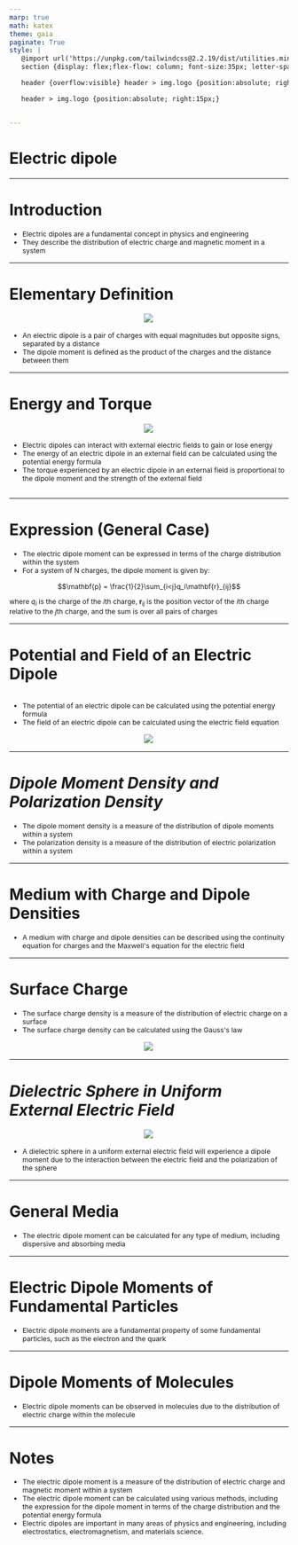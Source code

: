 ```yaml
---
marp: true
math: katex
theme: gaia
paginate: True
style: |
   @import url('https://unpkg.com/tailwindcss@2.2.19/dist/utilities.min.css');
   section {display: flex;flex-flow: column; font-size:35px; letter-spacing:1.4px;}

   header {overflow:visible} header > img.logo {position:absolute; right:15px;}

   header > img.logo {position:absolute; right:15px;}


---
```

<!-- backgroundColor: #828682 -->
<!-- _class: lead -->

 # Electric dipole

---
<style scoped>p,li {font-size:0.92em}</style>

 # Introduction

- Electric dipoles are a fundamental concept in physics and engineering
- They describe the distribution of electric charge and magnetic moment in a system

---
<style scoped>p,li {font-size:0.88em}</style>

 # Elementary Definition
<div style="display: flex; flex: 1 1 auto; flex-flow: row; min-height: 0"><div style="display: flex; flex: 1 1 auto; justify-content: center;min-height:0;min-width:0; margin-bottom:0.1em;;margin-right:0.15em">
<img style='object-fit: contain; max-height:100%; max-width:100%; background-color: rgba(0,0,0,0);' src='https://upload.wikimedia.org/wikipedia/commons/thumb/c/c3/Electric_dipole_moment_definition.svg/220px-Electric_dipole_moment_definition.svg.png'/>
</div>
</div>

- An electric dipole is a pair of charges with equal magnitudes but opposite signs, separated by a distance
- The dipole moment is defined as the product of the charges and the distance between them

---
<style scoped>p,li {font-size:0.84em}</style>

 # **Energy and Torque**
<div style='flex:1 1 auto; min-height:0;' class="grid grid-cols-8 gap-4">
<div style='display:flex; flex-flow:column; min-height:0;' class="col-span-4">

<div style="display: flex; flex: 1 1 auto; flex-flow: row; min-height: 0"><div style="display: flex; flex: 1 1 auto; justify-content: center;min-height:0;min-width:0; margin-bottom:0.1em;;margin-right:0.15em">
<img style='object-fit: contain; max-height:100%; max-width:100%; background-color: rgba(0,0,0,0);' src='https://upload.wikimedia.org/wikipedia/commons/thumb/b/b6/Electric_dipole_torque_uniform_field.svg/187px-Electric_dipole_torque_uniform_field.svg.png'/>
</div>
</div>

</div>

<div style='display:flex; flex-flow:column; min-height:0;' class="col-span-4">

- Electric dipoles can interact with external electric fields to gain or lose energy
- The energy of an electric dipole in an external field can be calculated using the potential energy formula
- The torque experienced by an electric dipole in an external field is proportional to the dipole moment and the strength of the external field
</div>

</div>


---
<style scoped>p,li {font-size:0.84em}</style>

 # Expression (General Case)

- The electric dipole moment can be expressed in terms of the charge distribution within the system
- For a system of N charges, the dipole moment is given by:

$$\mathbf{p} = \frac{1}{2}\sum_{i<j}q_i\mathbf{r}_{ij}$$

where $q_i$ is the charge of the $i$th charge, $\mathbf{r}_{ij}$ is the position vector of the $i$th charge relative to the $j$th charge, and the sum is over all pairs of charges

---
<style scoped>p,li {font-size:0.88em}</style>

 # Potential and Field of an Electric Dipole
<div style='flex:1 1 auto; min-height:0;' class="grid grid-cols-8 gap-4">
<div style='display:flex; flex-flow:column; min-height:0;' class="col-span-4">

- The potential of an electric dipole can be calculated using the potential energy formula
- The field of an electric dipole can be calculated using the electric field equation
</div>

<div style='display:flex; flex-flow:column; min-height:0;' class="col-span-4">

<div style="display: flex; flex: 1 1 auto; flex-flow: row; min-height: 0"><div style="display: flex; flex: 1 1 auto; justify-content: center;min-height:0;min-width:0; margin-bottom:0.1em;;margin-right:0.15em">
<img style='object-fit: contain; max-height:100%; max-width:100%; background-color: rgba(0,0,0,0);' src='https://upload.wikimedia.org/wikipedia/commons/thumb/4/41/DipolePotential.tiff/lossy-page1-220px-DipolePotential.tiff.jpg'/>
</div>
</div>

</div>

</div>


---
<style scoped>p,li {font-size:0.92em}</style>

 # _Dipole Moment Density and Polarization Density_
- The dipole moment density is a measure of the distribution of dipole moments within a system
- The polarization density is a measure of the distribution of electric polarization within a system


---
<style scoped>p,li {font-size:0.96em}</style>

 # Medium with Charge and Dipole Densities

- A medium with charge and dipole densities can be described using the continuity equation for charges and the Maxwell's equation for the electric field

---
<style scoped>p,li {font-size:0.88em}</style>

 # **Surface Charge**
- The surface charge density is a measure of the distribution of electric charge on a surface
- The surface charge density can be calculated using the Gauss's law
<div style="display: flex; flex: 1 1 auto; flex-flow: row; min-height: 0"><div style="display: flex; flex: 1 1 auto; justify-content: center;min-height:0;min-width:0; margin-bottom:0.1em;;margin-right:0.15em">
<img style='object-fit: contain; max-height:100%; max-width:100%; background-color: rgba(0,0,0,0);' src='https://upload.wikimedia.org/wikipedia/commons/thumb/9/96/Dipole_polarization.JPG/220px-Dipole_polarization.JPG'/>
</div>
</div>


---
<style scoped>p,li {font-size:0.92em}</style>

 # _Dielectric Sphere in Uniform External Electric Field_
<div style="display: flex; flex: 1 1 auto; flex-flow: row; min-height: 0"><div style="display: flex; flex: 1 1 auto; justify-content: center;min-height:0;min-width:0; margin-bottom:0.1em;;margin-right:0.15em">
<img style='object-fit: contain; max-height:100%; max-width:100%; background-color: rgba(0,0,0,0);' src='https://upload.wikimedia.org/wikipedia/commons/thumb/1/18/Dielectric_sphere.svg/250px-Dielectric_sphere.svg.png'/>
</div>
</div>

- A dielectric sphere in a uniform external electric field will experience a dipole moment due to the interaction between the electric field and the polarization of the sphere

---
<style scoped>p,li {font-size:0.96em}</style>

 # General Media
- The electric dipole moment can be calculated for any type of medium, including dispersive and absorbing media


---
<style scoped>p,li {font-size:0.96em}</style>

 # Electric Dipole Moments of Fundamental Particles

- Electric dipole moments are a fundamental property of some fundamental particles, such as the electron and the quark

---
<style scoped>p,li {font-size:0.96em}</style>

 # Dipole Moments of Molecules
- Electric dipole moments can be observed in molecules due to the distribution of electric charge within the molecule


---
<style scoped>p,li {font-size:0.88em}</style>

 # Notes
- The electric dipole moment is a measure of the distribution of electric charge and magnetic moment within a system
- The electric dipole moment can be calculated using various methods, including the expression for the dipole moment in terms of the charge distribution and the potential energy formula
- Electric dipoles are important in many areas of physics and engineering, including electrostatics, electromagnetism, and materials science.
